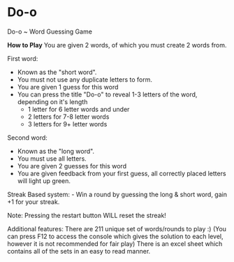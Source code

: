 # Do-o
Do-o ~ Word Guessing Game

**How to Play**
You are given 2 words, of which you must create 2 words from.

First word:
  - Known as the "short word".
  - You must not use any duplicate letters to form.
  - You are given 1 guess for this word
  - You can press the title "Do-o" to reveal 1-3 letters of the word, depending on it's length
      - 1 letter for 6 letter words and under
      - 2 letters for 7-8 letter words
      - 3 letters for 9+ letter words

Second word:
  - Known as the "long word".
  - You must use all letters.
  - You are given 2 guesses for this word
  - You are given feedback from your first guess, all correctly placed letters will light up green.

Streak Based system:
    - Win a round by guessing the long & short word, gain +1 for your streak.

Note: Pressing the restart button WILL reset the streak!

Additional features:
  There are 211 unique set of words/rounds to play :)
  (You can press F12 to access the console which gives the solution to each level, however it is not recommended for fair play)
  There is an excel sheet which contains all of the sets in an easy to read manner.
